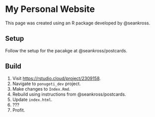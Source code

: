 # My Personal Website

This page was created using an R package developed by @seankross.

## Setup
Follow the setup for the pacakge at @seankross/postcards.

## Build
1. Visit https://rstudio.cloud/project/2309158.
2. Navigate to `ponugoti_dev` project.
3. Make changes to `Index.Rmd`.
4. Rebuild using instructions from @seankross/postcards.
5. Update `index.html`.
6. ???
7. Profit.
